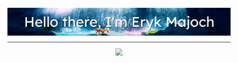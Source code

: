 <img align="center" src="https://github.com/ErykMajoch/ErykMajoch/blob/main/assets/banner.jpg"></img>

<hr>
<p align="center">
  <img src="https://komarev.com/ghpvc/?username=ErykMajoch&&color=blueviolet&style=flat-square">
</p>
